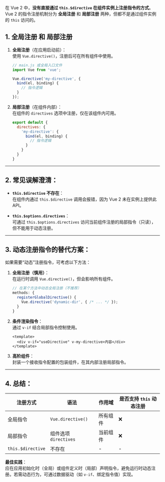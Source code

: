 在 Vue 2 中，**没有直接通过 `this.$directive` 在组件实例上注册指令的方式**。Vue 2 的指令注册机制分为 **全局注册** 和 **局部注册** 两种，但都不是通过组件实例的 `this` 访问的。

## 1. 全局注册 和 局部注册
1. **全局注册**（在应用启动前）：  
   使用 `Vue.directive()`，注册后可在所有组件中使用。
   ```javascript
   // main.js 或全局入口文件
   import Vue from 'vue';
   
   Vue.directive('my-directive', {
     bind(el, binding) {
       // 指令逻辑
     }
   });
   ```

2. **局部注册**（在组件内部）：  
   在组件的 `directives` 选项中注册，仅在该组件内可用。
   ```javascript
   export default {
     directives: {
       'my-directive': {
         bind(el, binding) {
           // 指令逻辑
         }
       }
     }
   }
   ```

---

## 2. 常见误解澄清：
- **`this.$directive` 不存在**：  
  在组件内通过 `this.$directive` 调用会报错，因为 Vue 2 未在实例上提供此 API。
  
- **`this.$options.directives`**：  
  可通过 `this.$options.directives` 访问当前组件注册的局部指令（只读），但不能用于动态注册。

---

## 3. 动态注册指令的替代方案：
如果需要“动态”注册指令，可考虑以下方法：
1. **全局注册（慎用）**：  
   在运行时调用 `Vue.directive()`，但会影响所有组件。
   ```javascript
   // 在某个方法中动态全局注册（不推荐）
   methods: {
     registerGlobalDirective() {
       Vue.directive('dynamic-dir', { /* ... */ });
     }
   }
   ```

2. **条件渲染指令**：  
   通过 `v-if` 结合局部指令控制使用。
   ```vue
   <template>
     <div v-if="useDirective" v-my-directive>内容</div>
   </template>
   ```

3. **高阶组件**：  
   封装一个接收指令配置的包装组件，在其内部注册局部指令。

---

## 4. 总结：
| 注册方式          | 语法                  | 作用域   | 是否支持 `this` 动态注册 |
| ----------------- | --------------------- | -------- | ------------------------ |
| 全局指令          | `Vue.directive()`     | 所有组件 | ❌                        |
| 局部指令          | 组件选项 `directives` | 当前组件 | ❌                        |
| `this.$directive` | 不存在                | -        | -                        |

**最佳实践**：  
应在应用初始化时（全局）或组件定义时（局部）声明指令，避免运行时动态注册。若需动态行为，可通过数据驱动（如 `v-if`、绑定指令值）实现。